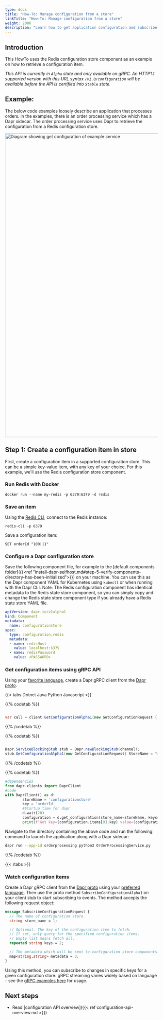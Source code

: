 ```yaml
---
type: docs
title: "How-To: Manage configuration from a store"
linkTitle: "How-To: Manage configuration from a store"
weight: 2000
description: "Learn how to get application configuration and subscribe for changes"
---
```


## Introduction
This HowTo uses the Redis configuration store component as an example on how to retrieve a configuration item.

*This API is currently in `Alpha` state and only available on gRPC. An HTTP1.1 supported version with this URL syntax `/v1.0/configuration` will be available before the API is certified into `Stable` state.*

## Example:

The below code examples loosely describe an application that processes orders. In the examples, there is an order processing service which has a Dapr sidecar. The order processing service uses Dapr to retrieve the configuration from a Redis configuration store.

<img src="/images/building-block-configuration-example.png" width=1000 alt="Diagram showing get configuration of example service">

## Step 1: Create a configuration item in store

First, create a configuration item in a supported configuration store. This can be a simple key-value item, with any key of your choice. For this example, we'll use the Redis configuration store component.

### Run Redis with Docker
```
docker run --name my-redis -p 6379:6379 -d redis
```

### Save an item 

Using the [Redis CLI](https://redis.com/blog/get-redis-cli-without-installing-redis-server/), connect to the Redis instance:

```
redis-cli -p 6379 
```

Save a configuration item:

```
SET orderId "100||1"
```

### Configure a Dapr configuration store

Save the following component file, for example to the [default components folder]({{<ref "install-dapr-selfhost.md#step-5-verify-components-directory-has-been-initialized">}}) on your machine. You can use this as the Dapr component YAML for Kubernetes using `kubectl` or when running with the Dapr CLI. Note: The Redis configuration component has identical metadata to the Redis state store component, so you can simply copy and change the Redis state store component type if you already have a Redis state store YAML file. 

```yaml
apiVersion: dapr.io/v1alpha1
kind: Component
metadata:
  name: configurationstore
spec:
  type: configuration.redis
  metadata:
  - name: redisHost
    value: localhost:6379
  - name: redisPassword
    value: <PASSWORD>
```

### Get configuration items using gRPC API

Using your [favorite language](https://grpc.io/docs/languages/), create a Dapr gRPC client from the [Dapr proto](https://github.com/dapr/dapr/blob/master/dapr/proto/runtime/v1/dapr.proto).

{{< tabs Dotnet Java Python Javascript >}}

{{% codetab %}}
```csharp

var call = client.GetConfigurationAlpha1(new GetConfigurationRequest { StoreName = "redisconfigstore", Keys = new String[]{"myconfig"} });
```
{{% /codetab %}}

{{% codetab %}}
```java

Dapr.ServiceBlockingStub stub = Dapr.newBlockingStub(channel);
stub.GetConfigurationAlpha1(new GetConfigurationRequest{ StoreName = "redisconfigstore", Keys = new String[]{"myconfig"} });
```
{{% /codetab %}}

{{% codetab %}}
```python
#dependencies
from dapr.clients import DaprClient
#code
with DaprClient() as d:
        storeName = 'configurationstore'
        key = 'orderId'
        #Startup time for dapr
        d.wait(20)
        configuration = d.get_configuration(store_name=storeName, keys=[key], config_metadata={})
        print(f"Got key={configuration.items[0].key} value={configuration.items[0].value} version={configuration.items[0].version}")
```

Navigate to the directory containing the above code and run the following command to launch the application along with a Dapr sidecar:

```bash
dapr run --app-id orderprocessing python3 OrderProcessingService.py
```

{{% /codetab %}}

{{< /tabs >}}

### Watch configuration items

Create a Dapr gRPC client from the [Dapr proto](https://github.com/dapr/dapr/blob/master/dapr/proto/runtime/v1/dapr.proto) using your [preferred language](https://grpc.io/docs/languages/). Then use the proto method `SubscribeConfigurationAlpha1` on your client stub to start subscribing to events. The method accepts the following request object:

```proto
message SubscribeConfigurationRequest {
  // The name of configuration store.
  string store_name = 1;

  // Optional. The key of the configuration item to fetch.
  // If set, only query for the specified configuration items.
  // Empty list means fetch all.
  repeated string keys = 2;

  // The metadata which will be sent to configuration store components.
  map<string,string> metadata = 3;
}
```

Using this method, you can subscribe to changes in specific keys for a given configuration store. gRPC streaming varies widely based on language - see the [gRPC examples here](https://grpc.io/docs/languages/) for usage.

## Next steps
* Read [configuration API overview]({{< ref configuration-api-overview.md >}})
